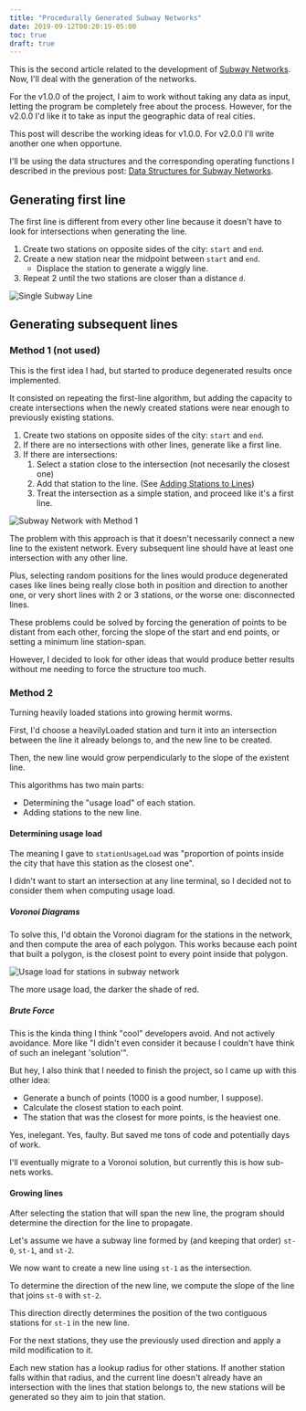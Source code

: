 ```yaml
---
title: "Procedurally Generated Subway Networks"
date: 2019-09-12T00:20:19-05:00
toc: true
draft: true
---
```


This is the second article related to the development of
[Subway Networks](/projects/subway-networks). Now, I'll deal with the generation
of the networks.

For the v1.0.0 of the project, I aim to work without taking any data as input,
letting the program be completely free about the process. However, for the
v2.0.0 I'd like it to take as input the geographic data of real cities.

This post will describe the working ideas for v1.0.0. For v2.0.0 I'll write
another one when opportune.

I'll be using the data structures and the corresponding operating functions I
described in the previous post:
[Data Structures for Subway Networks](/writings/data-structures-for-subway-networks/).

## Generating first line

The first line is different from every other line because it doesn't have to
look for intersections when generating the line.

1. Create two stations on opposite sides of the city: `start` and `end`.
1. Create a new station near the midpoint between `start` and `end`.
   - Displace the station to generate a wiggly line.
1. Repeat 2 until the two stations are closer than a distance `d`.

![Single Subway Line](/img/writings/procedurally-generated-subway-networks/single-subway-line.png)

## Generating subsequent lines

### Method 1 (not used)

This is the first idea I had, but started to produce degenerated results once
implemented.

It consisted on repeating the first-line algorithm, but adding the capacity to
create intersections when the newly created stations were near enough to
previously existing stations.

1. Create two stations on opposite sides of the city: `start` and `end`.
1. If there are no intersections with other lines, generate like a first line.
1. If there are intersections:
   1. Select a station close to the intersection (not necesarily the closest
      one)
   2. Add that station to the line. (See [Adding Stations to
      Lines][adding-stations-to-lines])
   3. Treat the intersection as a simple station, and proceed like it's a first
      line.

![Subway Network with Method 1](/img/writings/procedurally-generated-subway-networks/subway-network-method-1.png)

The problem with this approach is that it doesn't necessarily connect a new line
to the existent network. Every subsequent line should have at least one
intersection with any other line.

Plus, selecting random positions for the lines would produce degenerated cases
like lines being really close both in position and direction to another one, or
very short lines with 2 or 3 stations, or the worse one: disconnected lines.

These problems could be solved by forcing the generation of points to be distant
from each other, forcing the slope of the start and end points, or setting a
minimum line station-span.

However, I decided to look for other ideas that would produce better results
without me needing to force the structure too much.

### Method 2

Turning heavily loaded stations into growing hermit worms.

First, I'd choose a heavilyLoaded station and turn it into an intersection
between the line it already belongs to, and the new line to be created.

Then, the new line would grow perpendicularly to the slope of the existent line.

This algorithms has two main parts:

- Determining the "usage load" of each station.
- Adding stations to the new line.

#### Determining usage load

The meaning I gave to `stationUsageLoad` was "proportion of points inside the
city that have this station as the closest one".

I didn't want to start an intersection at any line terminal, so I decided not to
consider them when computing usage load.

##### Voronoi Diagrams

To solve this, I'd obtain the Voronoi diagram for the stations in the network,
and then compute the area of each polygon. This works because each point that
built a polygon, is the closest point to every point inside that polygon.

![Usage load for stations in subway network][usage-load-1]

The more usage load, the darker the shade of red.

##### Brute Force

This is the kinda thing I think "cool" developers avoid. And not actively
avoidance. More like "I didn't even consider it because I couldn't have think of
such an inelegant 'solution'".

But hey, I also think that I needed to finish the project, so I came up with
this other idea:

- Generate a bunch of points (1000 is a good number, I suppose).
- Calculate the closest station to each point.
- The station that was the closest for more points, is the heaviest one.

Yes, inelegant. Yes, faulty. But saved me tons of code and potentially days of
work.

I'll eventually migrate to a Voronoi solution, but currently this is how
sub-nets works.

#### Growing lines

After selecting the station that will span the new line, the program should
determine the direction for the line to propagate.

Let's assume we have a subway line formed by (and keeping that order) `st-0`,
`st-1`, and `st-2`.

We now want to create a new line using `st-1` as the intersection.

To determine the direction of the new line, we compute the slope of the line
that joins `st-0` with `st-2`.

This direction directly determines the position of the two contiguous stations
for `st-1` in the new line.

For the next stations, they use the previously used direction and apply a mild
modification to it.

Each new station has a lookup radius for other stations. If another station
falls within that radius, and the current line doesn't already have an
intersection with the lines that station belongs to, the new stations will be
generated so they aim to join that station.

[adding-stations-to-lines]:
  /writings/data-structures-for-subway-networks/#adding-stations-to-lines
[usage-load-1]:
  /img/writings/procedurally-generated-subway-networks/subway-network-usage-load.png
